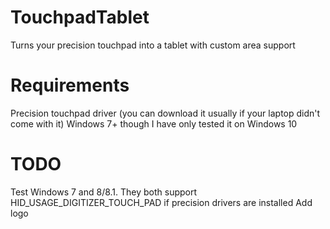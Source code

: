 # TouchpadTablet
Turns your precision touchpad into a tablet with custom area support

# Requirements
Precision touchpad driver (you can download it usually if your laptop didn't come with it)
Windows 7+ though I have only tested it on Windows 10

# TODO
Test Windows 7 and 8/8.1. They both support HID_USAGE_DIGITIZER_TOUCH_PAD if precision drivers are installed
Add logo

